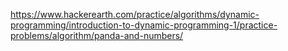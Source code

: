 https://www.hackerearth.com/practice/algorithms/dynamic-programming/introduction-to-dynamic-programming-1/practice-problems/algorithm/panda-and-numbers/
